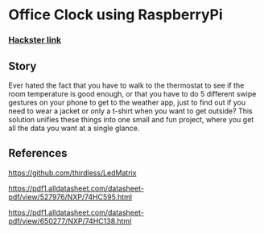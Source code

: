 # Office Clock using RaspberryPi
### [Hackster link](https://www.hackster.io/macovei/office-clock-using-raspberrypi-b2e295)

## Story

Ever hated the fact that you have to walk to the thermostat to see if the room temperature is good enough, or that you have to do 5 different swipe gestures on your phone to get to the weather app, just to find out if you need to wear a jacket or only a t-shirt when you want to get outside? This solution unifies these things into one small and fun project, where you get all the data you want at a single glance.

## References

https://github.com/thirdless/LedMatrix

https://pdf1.alldatasheet.com/datasheet-pdf/view/527976/NXP/74HC595.html

https://pdf1.alldatasheet.com/datasheet-pdf/view/650277/NXP/74HC138.html
